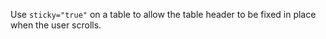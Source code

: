 Use `sticky="true"` on a table to allow the table header to be fixed in place when the user scrolls. 